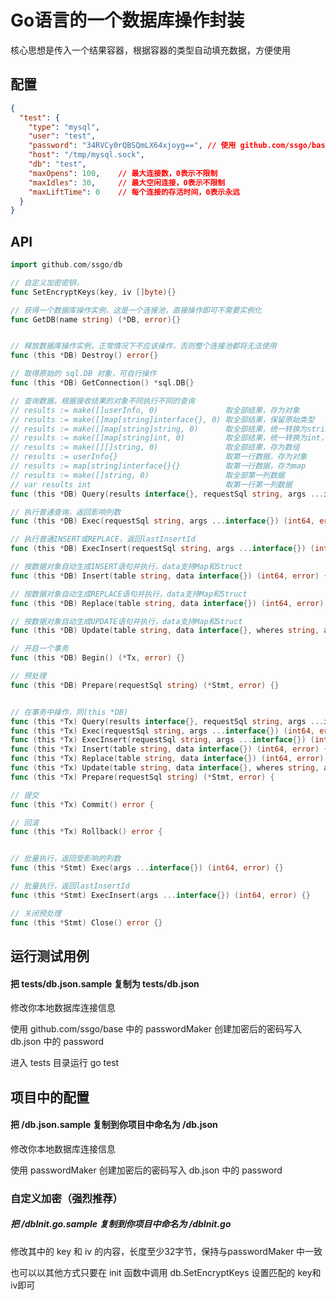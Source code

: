# Go语言的一个数据库操作封装
核心思想是传入一个结果容器，根据容器的类型自动填充数据，方便使用

## 配置

```json
{
  "test": {
    "type": "mysql",
    "user": "test",
    "password": "34RVCy0rQBSQmLX64xjoyg==",	// 使用 github.com/ssgo/base/passwordMaker 生成
    "host": "/tmp/mysql.sock",
    "db": "test",
    "maxOpens": 100,	// 最大连接数，0表示不限制
    "maxIdles": 30,		// 最大空闲连接，0表示不限制
    "maxLiftTime": 0	// 每个连接的存活时间，0表示永远
  }
}
```



## API

```go
import github.com/ssgo/db

// 自定义加密密钥，
func SetEncryptKeys(key, iv []byte){}

// 获得一个数据库操作实例，这是一个连接池，直接操作即可不需要实例化
func GetDB(name string) (*DB, error){}


// 释放数据库操作实例，正常情况下不应该操作，否则整个连接池都将无法使用
func (this *DB) Destroy() error{}

// 取得原始的 sql.DB 对象，可自行操作
func (this *DB) GetConnection() *sql.DB{}

// 查询数据，根据接收结果的对象不同执行不同的查询
// results := make([]userInfo, 0)               取全部结果，存为对象
// results := make([]map[string]interface{}, 0) 取全部结果，保留原始类型
// results := make([]map[string]string, 0)      取全部结果，统一转换为string
// results := make([]map[string]int, 0)         取全部结果，统一转换为int，不可转换会报错
// results := make([][]string, 0)               取全部结果，存为数组
// results := userInfo{}                        取第一行数据，存为对象
// results := map[string]interface{}{}          取第一行数据，存为map
// results := make([]string, 0)                 取全部第一列数据
// var results int                              取第一行第一列数据
func (this *DB) Query(results interface{}, requestSql string, args ...interface{}) error {}

// 执行普通查询，返回影响列数
func (this *DB) Exec(requestSql string, args ...interface{}) (int64, error) {}

// 执行普通INSERT或REPLACE，返回lastInsertId
func (this *DB) ExecInsert(requestSql string, args ...interface{}) (int64, error) {}

// 按数据对象自动生成INSERT语句并执行，data支持Map和Struct
func (this *DB) Insert(table string, data interface{}) (int64, error) {}

// 按数据对象自动生成REPLACE语句并执行，data支持Map和Struct
func (this *DB) Replace(table string, data interface{}) (int64, error) {}

// 按数据对象自动生成UPDATE语句并执行，data支持Map和Struct
func (this *DB) Update(table string, data interface{}, wheres string, args ...interface{}) (int64, error) {}

// 开启一个事务
func (this *DB) Begin() (*Tx, error) {}

// 预处理
func (this *DB) Prepare(requestSql string) (*Stmt, error) {}


// 在事务中操作，同(this *DB)
func (this *Tx) Query(results interface{}, requestSql string, args ...interface{}) error {}
func (this *Tx) Exec(requestSql string, args ...interface{}) (int64, error) {}
func (this *Tx) ExecInsert(requestSql string, args ...interface{}) (int64, error) {}
func (this *Tx) Insert(table string, data interface{}) (int64, error) {}
func (this *Tx) Replace(table string, data interface{}) (int64, error) {}
func (this *Tx) Update(table string, data interface{}, wheres string, args ...interface{}) (int64, error) {}
func (this *Tx) Prepare(requestSql string) (*Stmt, error) {

// 提交
func (this *Tx) Commit() error {

// 回滚
func (this *Tx) Rollback() error {


// 批量执行，返回受影响的列数
func (this *Stmt) Exec(args ...interface{}) (int64, error) {}

// 批量执行，返回lastInsertId
func (this *Stmt) ExecInsert(args ...interface{}) (int64, error) {}

// 关闭预处理
func (this *Stmt) Close() error {}

```



## 运行测试用例

#### 把 tests/db.json.sample 复制为 tests/db.json

修改你本地数据库连接信息

使用 github.com/ssgo/base 中的 passwordMaker 创建加密后的密码写入 db.json 中的 password

进入 tests 目录运行 go test



## 项目中的配置

#### 把 /db.json.sample 复制到你项目中命名为 /db.json

修改你本地数据库连接信息

使用 passwordMaker 创建加密后的密码写入 db.json 中的 password

### 自定义加密（强烈推荐）

##### 把 /dbInit.go.sample 复制到你项目中命名为 /dbInit.go

修改其中的 key 和 iv 的内容，长度至少32字节，保持与passwordMaker 中一致

也可以以其他方式只要在 init 函数中调用 db.SetEncryptKeys 设置匹配的 key和iv即可

### 